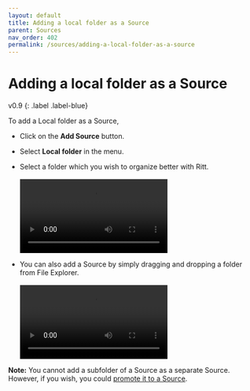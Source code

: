 ```yaml
---
layout: default
title: Adding a local folder as a Source
parent: Sources
nav_order: 402
permalink: /sources/adding-a-local-folder-as-a-source
---
```


# Adding a local folder as a Source
v0.9
{: .label .label-blue}

To add a Local folder as a Source,

- Click on the **Add Source** button.
- Select **Local folder** in the menu. 
- Select a folder which you wish to organize better with Ritt.<br/><br/>
  <video autoplay loop controls>
    <source src="/img/v0.9-MP4-Add-Source.mp4" type="video/mp4">
  </video><br/>

- You can also add a Source by simply dragging and dropping a folder from File Explorer.<br/><br/>
  <video autoplay loop controls>
    <source src="/img/v0.9-MP4-Add-Source-Drag-and-Drop.mp4" type="video/mp4">
  </video>

**Note:** You cannot add a subfolder of a Source as a separate Source. However, if you wish, you could [promote it to a Source](/sources/promoting-to-source).